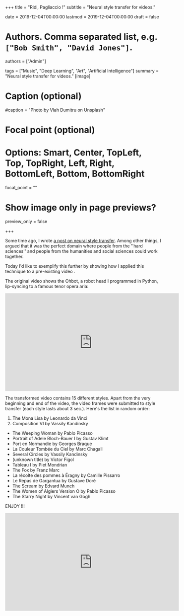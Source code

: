 +++
title = "Ridi, Pagliaccio !"
subtitle = "Neural style transfer for videos."

date = 2019-12-04T00:00:00
lastmod = 2019-12-04T00:00:00
draft = false

# Authors. Comma separated list, e.g. `["Bob Smith", "David Jones"]`.
authors = ["Admin"]

tags = ["Music", "Deep Learning", "Art", "Artificial Intelligence"]
summary = "Neural style transfer for videos."
[image]
  # Caption (optional)
  #caption = "Photo by Vlah Dumitru on Unsplash"

  # Focal point (optional)
  # Options: Smart, Center, TopLeft, Top, TopRight, Left, Right, BottomLeft, Bottom, BottomRight
  focal_point = ""

  # Show image only in page previews?
  preview_only = false

+++

Some time ago, I wrote [a post on neural style transfer](../../post/neural-style-transfer). Among other things, I argued that it was the perfect domain where people from the ''hard sciences'' and people from the humanities and social sciences could work together. 

Today I'd like to exemplify this further by showing how I applied this technique to a pre-existing video .

The original video shows the Ohbot, a robot head I programmed in Python, lip-syncing to a famous tenor opera aria:

<iframe width="560" height="315" src="https://www.youtube.com/embed/cJJtYiWifbY" frameborder="0" allow="accelerometer; autoplay; encrypted-media; gyroscope; picture-in-picture" allowfullscreen></iframe>

The transformed video contains 15 different styles. Apart from the very beginning and end of the video, the video frames were submitted to style transfer (each style lasts about 3 sec.). Here's the list in random order:

1. The Mona Lisa by Leonardo da Vinci
2. Composition VI by Vassily Kandinsky
- The Weeping Woman by Pablo Picasso
- Portrait of Adele Bloch-Bauer I by Gustav Klimt
- Port en Normandie by Georges Braque
- La Couleur Tombée du Ciel by Marc Chagall
- Several Circles by Vassily Kandinsky
- (unknown title) by Victor Figol
- Tableau I by Piet Mondrian
- The Fox by Franz Marc
- La récolte des pommes à Éragny by Camille Pissarro
- Le Repas de Gargantua by Gustave Doré
- The Scream by Edvard Munch
- The Women of Algiers Version O by Pablo Picasso
- The Starry Night by Vincent van Gogh

ENJOY !!!

<iframe width="560" height="315" src="https://www.youtube.com/embed/PrtTr0KF01E" frameborder="0" allow="accelerometer; autoplay; encrypted-media; gyroscope; picture-in-picture" allowfullscreen></iframe>

